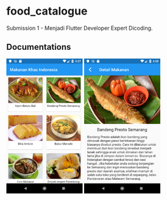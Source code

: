 # food_catalogue

Submission 1 - Menjadi Flutter Developer Expert Dicoding.

## Documentations

<img src="https://github.com/tiyan-attirmidzi/MFDE-Submission-1/blob/master/documentation/documentation_listfood.png" alt="List Makanan" width="200">

<img src="https://github.com/tiyan-attirmidzi/MFDE-Submission-1/blob/master/documentation/documentation_detailfood.png" alt="List Makanan" width="200">
